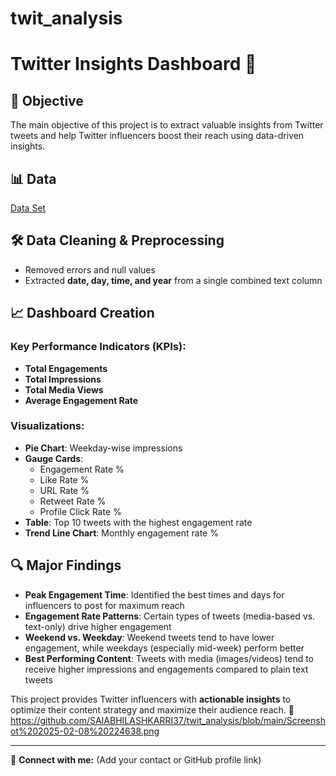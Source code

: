 # twit_analysis
# Twitter Insights Dashboard 🚀  

## 📌 Objective  
The main objective of this project is to extract valuable insights from Twitter tweets and help Twitter influencers boost their reach using data-driven insights.  

## 📊 Data  
<a href="https://github.com/SAIABHILASHKARRI37/twit_analysis/blob/main/Tweet.xlsx">Data Set</a> 

## 🛠 Data Cleaning & Preprocessing  
- Removed errors and null values  
- Extracted **date, day, time, and year** from a single combined text column  

## 📈 Dashboard Creation  
### Key Performance Indicators (KPIs):  
- **Total Engagements**  
- **Total Impressions**  
- **Total Media Views**  
- **Average Engagement Rate**  

### Visualizations:  
- **Pie Chart**: Weekday-wise impressions  
- **Gauge Cards**:  
  - Engagement Rate %  
  - Like Rate %  
  - URL Rate %  
  - Retweet Rate %  
  - Profile Click Rate %  
- **Table**: Top 10 tweets with the highest engagement rate  
- **Trend Line Chart**: Monthly engagement rate %  

## 🔍 Major Findings  
- **Peak Engagement Time**: Identified the best times and days for influencers to post for maximum reach  
- **Engagement Rate Patterns**: Certain types of tweets (media-based vs. text-only) drive higher engagement  
- **Weekend vs. Weekday**: Weekend tweets tend to have lower engagement, while weekdays (especially mid-week) perform better  
- **Best Performing Content**: Tweets with media (images/videos) tend to receive higher impressions and engagements compared to plain text tweets  

This project provides Twitter influencers with **actionable insights** to optimize their content strategy and maximize their audience reach. 🚀  
https://github.com/SAIABHILASHKARRI37/twit_analysis/blob/main/Screenshot%202025-02-08%20224638.png

---
🔗 **Connect with me:** (Add your contact or GitHub profile link)
